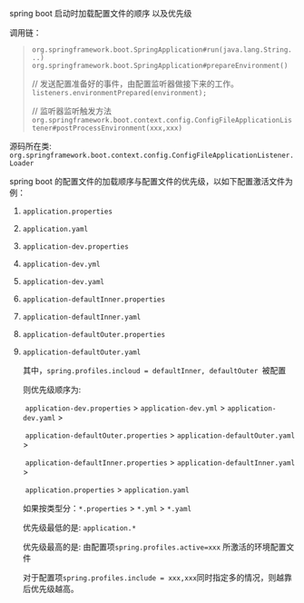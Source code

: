 spring boot 启动时加载配置文件的顺序 以及优先级

调用链：

> `org.springframework.boot.SpringApplication#run(java.lang.String...)`
> `org.springframework.boot.SpringApplication#prepareEnvironment()`
> 	
> 	//  发送配置准备好的事件，由配置监听器做接下来的工作。
> 	`listeners.environmentPrepared(environment);`
> 	
> // 监听器监听触发方法
> `org.springframework.boot.context.config.ConfigFileApplicationListener#postProcessEnvironment(xxx,xxx)`



源码所在类: `org.springframework.boot.context.config.ConfigFileApplicationListener.Loader`

spring boot 的配置文件的加载顺序与配置文件的优先级，以如下配置激活文件为例：

1. `application.properties`

2. `application.yaml`

3. `application-dev.properties`

4. `application-dev.yml`

5. `application-dev.yaml`

6. `application-defaultInner.properties`

7. `application-defaultInner.yaml`

8. `application-defaultOuter.properties`

9. `application-defaultOuter.yaml`

   其中，`spring.profiles.incloud = defaultInner, defaultOuter `被配置

   则优先级顺序为: 

   ​	`application-dev.properties`  > `application-dev.yml` > `application-dev.yaml` > 

   ​	`application-defaultOuter.properties` > `application-defaultOuter.yaml` > 

   ​	`application-defaultInner.properties` > `application-defaultInner.yaml` > 

   ​	`application.properties` > `application.yaml`

   如果按类型分：`*.properties` > `*.yml` > `*.yaml`

   优先级最低的是: `application.*`

   优先级最高的是: 由配置项`spring.profiles.active=xxx` 所激活的环境配置文件

   对于配置项`spring.profiles.include = xxx,xxx`同时指定多的情况，则越靠后优先级越高。

